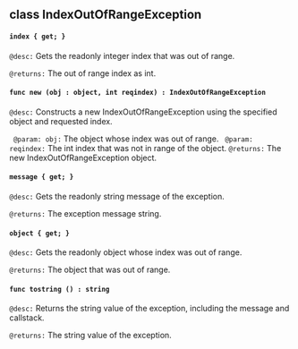 ## class IndexOutOfRangeException

#### ```index { get; }```


```@desc:``` Gets the readonly integer index that was out of range.

```@returns:``` The out of range index as int.

#### ```func new (obj : object, int reqindex) : IndexOutOfRangeException```


```@desc:``` Constructs a new IndexOutOfRangeException using the specified object and requested index.

```	@param: obj:``` The object whose index was out of range.
```	@param: reqindex:``` The int index that was not in range of the object.
```@returns:``` The new IndexOutOfRangeException object.

#### ```message { get; }```


```@desc:``` Gets the readonly string message of the exception.

```@returns:``` The exception message string.

#### ```object { get; }```


```@desc:``` Gets the readonly object whose index was out of range.

```@returns:``` The object that was out of range.

#### ```func tostring () : string```


```@desc:``` Returns the string value of the exception, including the message and callstack.

```@returns:``` The string value of the exception.

